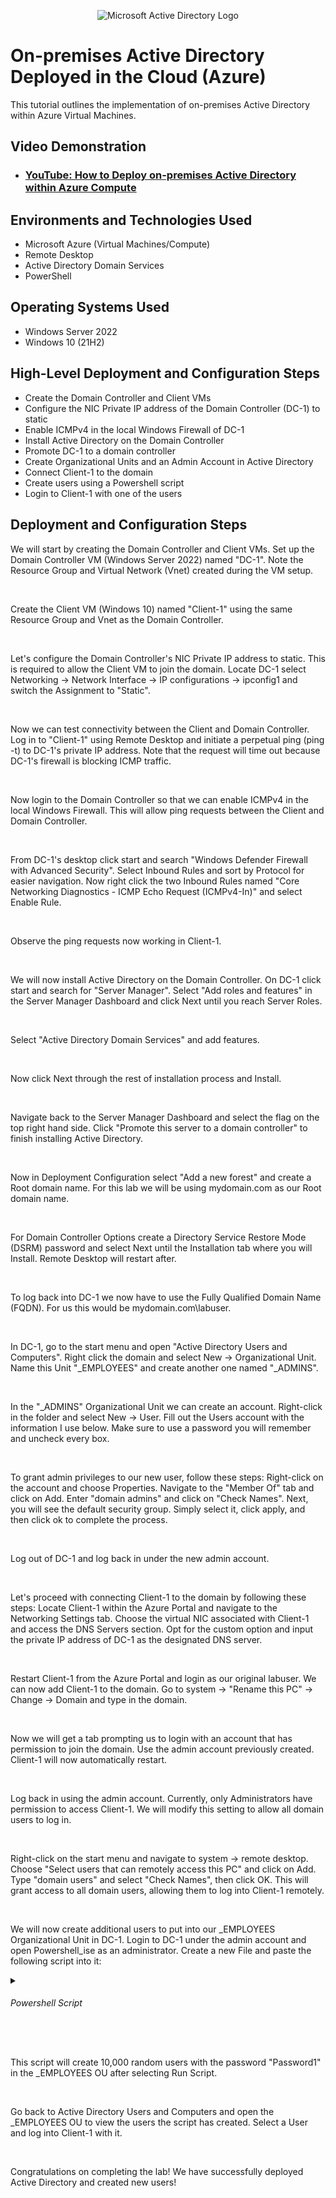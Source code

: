 <p align="center">
<img src="https://i.imgur.com/pU5A58S.png" alt="Microsoft Active Directory Logo"/>
</p>

<h1>On-premises Active Directory Deployed in the Cloud (Azure)</h1>
This tutorial outlines the implementation of on-premises Active Directory within Azure Virtual Machines.<br />


<h2>Video Demonstration</h2>

- ### [YouTube: How to Deploy on-premises Active Directory within Azure Compute](https://www.youtube.com)

<h2>Environments and Technologies Used</h2>

- Microsoft Azure (Virtual Machines/Compute)
- Remote Desktop
- Active Directory Domain Services
- PowerShell

<h2>Operating Systems Used </h2>

- Windows Server 2022
- Windows 10 (21H2)

<h2>High-Level Deployment and Configuration Steps</h2>

- Create the Domain Controller and Client VMs
- Configure the NIC Private IP address of the Domain Controller (DC-1) to static
- Enable ICMPv4 in the local Windows Firewall of DC-1
- Install Active Directory on the Domain Controller
- Promote DC-1 to a domain controller
- Create Organizational Units and an Admin Account in Active Directory
- Connect Client-1 to the domain
- Create users using a Powershell script
- Login to Client-1 with one of the users

<h2>Deployment and Configuration Steps</h2>

<p>
We will start by creating the Domain Controller and Client VMs. Set up the Domain Controller VM (Windows Server 2022) named "DC-1". Note the Resource Group and Virtual Network (Vnet) created during the VM setup.
</p>
<br />

<p>
Create the Client VM (Windows 10) named "Client-1" using the same Resource Group and Vnet as the Domain Controller.
</p>
<br />

<p>
Let's configure the Domain Controller's NIC Private IP address to static. This is required to allow the Client VM to join the domain. Locate DC-1 select Networking -> Network Interface -> IP configurations -> ipconfig1 and switch the Assignment to "Static".
</p>
<br />

<p>
Now we can test connectivity between the Client and Domain Controller. Log in to "Client-1" using Remote Desktop and initiate a perpetual ping (ping -t) to DC-1's private IP address. Note that the request will time out because DC-1's firewall is blocking ICMP traffic.
</p>
<br />

<p>
Now login to the Domain Controller so that we can enable ICMPv4 in the local Windows Firewall. This will allow ping requests between the Client and Domain Controller.
</p>
<br />

<p>
From DC-1's desktop click start and search "Windows Defender Firewall with Advanced Security". Select Inbound Rules and sort by Protocol for easier navigation. Now right click the two Inbound Rules named "Core Networking Diagnostics - ICMP Echo Request (ICMPv4-In)" and select Enable Rule.
</p>
<br />

<p>
Observe the ping requests now working in Client-1.
</p>
<br />

<p>
We will now install Active Directory on the Domain Controller. On DC-1 click start and search for "Server Manager". Select "Add roles and features" in the Server Manager Dashboard and click Next until you reach Server Roles.
</p>
<br />

<p>
Select "Active Directory Domain Services" and add features.
</p>
<br />

<p>
Now click Next through the rest of installation process and Install.
</p>
<br />

<p>
Navigate back to the Server Manager Dashboard and select the flag on the top right hand side. Click "Promote this server to a domain controller" to finish installing Active Directory.
</p>
<br />

<p>
Now in Deployment Configuration select "Add a new forest" and create a Root domain name. For this lab we will be using mydomain.com as our Root domain name.
</p>
<br />

<p>
For Domain Controller Options create a Directory Service Restore Mode (DSRM) password and select Next until the Installation tab where you will Install. Remote Desktop will restart after. 
</p>
<br />

<p>
To log back into DC-1 we now have to use the Fully Qualified Domain Name (FQDN). For us this would be mydomain.com\labuser.
</p>
<br />

<p>
In DC-1, go to the start menu and open "Active Directory Users and Computers". Right click the domain and select New -> Organizational Unit. Name this Unit "_EMPLOYEES" and create another one named "_ADMINS".
</p>
<br />

<p>
In the "_ADMINS" Organizational Unit we can create an account. Right-click in the folder and select New -> User. Fill out the Users account with the information I use below. Make sure to use a password you will remember and uncheck every box.
</p>
<br />

<p>
To grant admin privileges to our new user, follow these steps: Right-click on the account and choose Properties. Navigate to the "Member Of" tab and click on Add. Enter "domain admins" and click on "Check Names". Next, you will see the default security group. Simply select it, click apply, and then click ok to complete the process.
</p>
<br />

<p>
Log out of DC-1 and log back in under the new admin account.
</p>
<br />

<p>
Let's proceed with connecting Client-1 to the domain by following these steps: Locate Client-1 within the Azure Portal and navigate to the Networking Settings tab. Choose the virtual NIC associated with Client-1 and access the DNS Servers section. Opt for the custom option and input the private IP address of DC-1 as the designated DNS server.
</p>
<br />

<p>
Restart Client-1 from the Azure Portal and login as our original labuser. We can now add Client-1 to the domain. Go to system -> "Rename this PC" -> Change -> Domain and type in the domain.
</p>
<br />

<p>
Now we will get a tab prompting us to login with an account that has permission to join the domain. Use the admin account previously created. Client-1 will now automatically restart.
</p>
<br />

<p>
Log back in using the admin account. Currently, only Administrators have permission to access Client-1. We will modify this setting to allow all domain users to log in.
</p>
<br />

<p>
Right-click on the start menu and navigate to system -> remote desktop. Choose "Select users that can remotely access this PC" and click on Add. Type "domain users" and select "Check Names", then click OK. This will grant access to all domain users, allowing them to log into Client-1 remotely.
</p>
<br />

<p>
We will now create additional users to put into our _EMPLOYEES Organizational Unit in DC-1. Login to DC-1 under the admin account and open Powershell_ise as an administrator. Create a new File and paste the following script into it:
</p>
<p>
<details>  
  <summary> <h6>Powershell Script</h6> </summary>
  
  
```powershell
# ----- Edit these Variables for your own Use Case ----- #
$PASSWORD_FOR_USERS   = "Password1"
$NUMBER_OF_ACCOUNTS_TO_CREATE = 10000
# ------------------------------------------------------ #

Function generate-random-name() {
    $consonants = @('b','c','d','f','g','h','j','k','l','m','n','p','q','r','s','t','v','w','x','z')
    $vowels = @('a','e','i','o','u','y')
    $nameLength = Get-Random -Minimum 3 -Maximum 7
    $count = 0
    $name = ""

    while ($count -lt $nameLength) {
        if ($($count % 2) -eq 0) {
            $name += $consonants[$(Get-Random -Minimum 0 -Maximum $($consonants.Count - 1))]
        }
        else {
            $name += $vowels[$(Get-Random -Minimum 0 -Maximum $($vowels.Count - 1))]
        }
        $count++
    }

    return $name

}

$count = 1
while ($count -lt $NUMBER_OF_ACCOUNTS_TO_CREATE) {
    $fisrtName = generate-random-name
    $lastName = generate-random-name
    $username = $fisrtName + '.' + $lastName
    $password = ConvertTo-SecureString $PASSWORD_FOR_USERS -AsPlainText -Force

    Write-Host "Creating user: $($username)" -BackgroundColor Black -ForegroundColor Cyan
    
    New-AdUser -AccountPassword $password `
               -GivenName $firstName `
               -Surname $lastName `
               -DisplayName $username `
               -Name $username `
               -EmployeeID $username `
               -PasswordNeverExpires $true `
               -Path "ou=_EMPLOYEES,$(([ADSI]`"").distinguishedName)" `
               -Enabled $true
    $count++
}
```
  
</details>
</p>
<br />

<p>
This script will create 10,000 random users with the password "Password1" in the _EMPLOYEES OU after selecting Run Script.
</p>
<br />

<p>
Go back to Active Directory Users and Computers and open the _EMPLOYEES OU to view the users the script has created. Select a User and log into Client-1 with it.
</p>
<br />

<p>
Congratulations on completing the lab! We have successfully deployed Active Directory and created new users!
</p>
<br />
